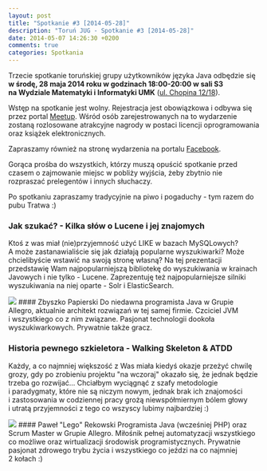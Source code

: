 ```yaml
---
layout: post
title: "Spotkanie #3 [2014-05-28]"
description: "Toruń JUG - Spotkanie #3 [2014-05-28]"
date: 2014-05-07 14:26:30 +0200
comments: true
categories: Spotkania
---
```

Trzecie spotkanie toruńskiej grupy użytkowników języka Java odbędzie się **w&nbsp;środę, 28 maja 2014 roku w&nbsp;godzinach 18:00-20:00 w&nbsp;sali S3 na&nbsp;Wydziale Matematyki i&nbsp;Informatyki UMK** (<a href="https://www.google.pl/maps/place/Fryderyka+Chopina+12%2F18,+Toruń/" target="_blank"><span class="glyphicon glyphicon-map-marker"></span>ul.&nbsp;Chopina 12/18</a>). 

Wstęp na&nbsp;spotkanie jest wolny. Rejestracja jest obowiązkowa i&nbsp;odbywa się przez portal <a href="http://www.meetup.com/Torun-JUG/events/181665332/" target="_blank">Meetup</a>. Wśród osób zarejestrowanych na to wydarzenie zostaną rozlosowane atrakcyjne nagrody w&nbsp;postaci licencji oprogramowania oraz książek elektronicznych. 

Zapraszamy również na&nbsp;stronę wydarzenia na&nbsp;portalu <a href="https://www.facebook.com/events/668690036529979/" target="_blank">Facebook</a>. 

Gorąca prośba do wszystkich, którzy muszą opuścić spotkanie przed czasem o&nbsp;zajmowanie miejsc w&nbsp;pobliży wyjścia, żeby zbytnio nie rozpraszać prelegentów i&nbsp;innych słuchaczy. 

Po spotkaniu zapraszamy tradycyjnie na piwo i pogaduchy - tym razem do pubu Tratwa :)<!-- more -->

### Jak szukać? - Kilka słów o Lucene i&nbsp;jej znajomych
Ktoś z&nbsp;was miał (nie)przyjemność użyć LIKE w&nbsp;bazach MySQLowych? A&nbsp;może zastanawialiście się jak działają popularne wyszukiwarki? Może chcielibyście wstawić na swoją stronę własną?
Na tej prezentacji przedstawię Wam najpopularniejszą bibliotekę do wyszukiwania w&nbsp;krainach Javowych i&nbsp;nie tylko -&nbsp;Lucene. Zaprezentuję też najpopularniejsze silniki wyszukiwania na niej oparte -&nbsp;Solr i&nbsp;ElasticSearch. 

<img class="no-border speaker-face" src="{{ root_url }}/images/speakers/papierski-zbyszko.jpg" />
#### Zbyszko Papierski
Do niedawna programista Java w&nbsp;Grupie Allegro, aktualnie architekt rozwiązań w&nbsp;tej samej firmie. Czciciel JVM i&nbsp;wszystkiego co z&nbsp;nim związane. Pasjonat technologii dookoła wyszukiwarkowych. Prywatnie także gracz.

<span class="clearfix"></span>
### Historia pewnego szkieletora - Walking Skeleton &amp;&nbsp;ATDD
Każdy, a&nbsp;co najmniej większość z&nbsp;Was miała kiedyś okazje przeżyć chwilę grozy, gdy po zrobieniu projektu "na wczoraj" okazało się, że jednak będzie trzeba go rozwijać... 
Chciałbym wyciągnąć z&nbsp;szafy metodologie i&nbsp;paradygmaty, które nie są niczym nowym, jednak brak ich znajomości i&nbsp;zastosowania w&nbsp;codziennej pracy grożą niewspółmiernym bólem głowy i&nbsp;utratą przyjemności z&nbsp;tego co wszyscy lubimy najbardziej :)

<img class="no-border speaker-face" src="{{ root_url }}/images/speakers/rekowski-pawel.jpg" />
#### Paweł "Lego" Rekowski
Programista Java (wcześniej PHP) oraz Scrum Master w&nbsp;Grupie Allegro. Miłośnik pełnej automatyzacji wszystkiego co możliwe oraz wirtualizacji środowisk programistycznych. Prywatnie pasjonat zdrowego trybu życia i&nbsp;wszystkiego co jeździ na co najmniej 2&nbsp;kołach :)